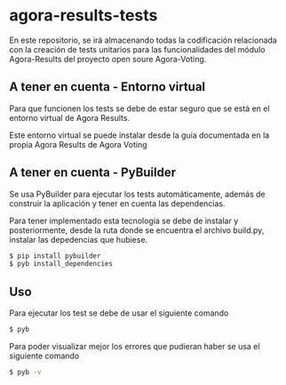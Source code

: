 # agora-results-tests

En este repositorio, se irá almacenando todas la codificación relacionada con la creación de tests unitarios para las funcionalidades del módulo Agora-Results del proyecto open soure Agora-Voting.


## A tener en cuenta - Entorno virtual

Para que funcionen los tests se debe de estar seguro que se está en el entorno virtual de Agora Results.

Este entorno virtual se puede instalar desde la guía documentada en la propia Agora Results de Agora Voting

## A tener en cuenta - PyBuilder

Se usa PyBuilder para ejecutar los tests automáticamente, además de construir la aplicación y tener en cuenta las dependencias.

Para tener implementado esta tecnologia se debe de instalar y posteriormente, desde la ruta donde se encuentra el archivo build.py, instalar las depedencias que hubiese.

```sh
$ pip install pybuilder
$ pyb install_dependencies
```


## Uso

Para ejecutar los test se debe de usar el siguiente comando

```sh
$ pyb
```

Para poder visualizar mejor los errores que pudieran haber se usa el siguiente comando

```sh
$ pyb -v
```
